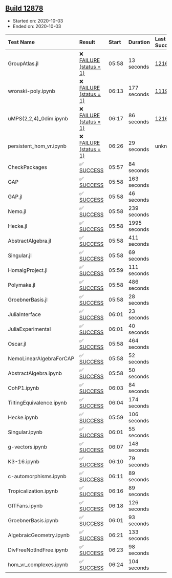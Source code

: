 ## [Build 12878](https://oscarci.mathematik.uni-kl.de/job/oscar/12878/)

* Started on: 2020-10-03
* Ended on: 2020-10-03

| Test Name    | Result | Start | Duration | Last Success | First Failure |
|:-------------|:-------|:------|:---------|:-------------|:--------------|
| GroupAtlas.jl | ❌ [FAILURE (status = 1)](https://oscarci.mathematik.uni-kl.de/job/oscar/12878/artifact/logs/build-12878/GroupAtlas.jl.log) | 05:58 | 13 seconds | [12167](https://oscarci.mathematik.uni-kl.de/job/oscar/12167/) | [12168](https://oscarci.mathematik.uni-kl.de/job/oscar/12168/) |
| wronski-poly.ipynb | ❌ [FAILURE (status = 1)](https://oscarci.mathematik.uni-kl.de/job/oscar/12878/artifact/logs/build-12878/wronski-poly.ipynb.log) | 06:13 | 177 seconds | [11192](https://oscarci.mathematik.uni-kl.de/job/oscar/11192/) | [11193](https://oscarci.mathematik.uni-kl.de/job/oscar/11193/) |
| uMPS(2,2,4)_0dim.ipynb | ❌ [FAILURE (status = 1)](https://oscarci.mathematik.uni-kl.de/job/oscar/12878/artifact/logs/build-12878/uMPS-2-2-4-_0dim.ipynb.log) | 06:17 | 86 seconds | [12167](https://oscarci.mathematik.uni-kl.de/job/oscar/12167/) | [12168](https://oscarci.mathematik.uni-kl.de/job/oscar/12168/) |
| persistent_hom_vr.ipynb | ❌ [FAILURE (status = 1)](https://oscarci.mathematik.uni-kl.de/job/oscar/12878/artifact/logs/build-12878/persistent_hom_vr.ipynb.log) | 06:26 | 29 seconds | unknown | unknown |
| CheckPackages | ✅ [SUCCESS](https://oscarci.mathematik.uni-kl.de/job/oscar/12878/artifact/logs/build-12878/CheckPackages.log) | 05:57 | 84 seconds |  |  |
| GAP | ✅ [SUCCESS](https://oscarci.mathematik.uni-kl.de/job/oscar/12878/artifact/logs/build-12878/GAP.log) | 05:58 | 163 seconds |  |  |
| GAP.jl | ✅ [SUCCESS](https://oscarci.mathematik.uni-kl.de/job/oscar/12878/artifact/logs/build-12878/GAP.jl.log) | 05:58 | 46 seconds |  |  |
| Nemo.jl | ✅ [SUCCESS](https://oscarci.mathematik.uni-kl.de/job/oscar/12878/artifact/logs/build-12878/Nemo.jl.log) | 05:58 | 239 seconds |  |  |
| Hecke.jl | ✅ [SUCCESS](https://oscarci.mathematik.uni-kl.de/job/oscar/12878/artifact/logs/build-12878/Hecke.jl.log) | 05:58 | 1995 seconds |  |  |
| AbstractAlgebra.jl | ✅ [SUCCESS](https://oscarci.mathematik.uni-kl.de/job/oscar/12878/artifact/logs/build-12878/AbstractAlgebra.jl.log) | 05:58 | 411 seconds |  |  |
| Singular.jl | ✅ [SUCCESS](https://oscarci.mathematik.uni-kl.de/job/oscar/12878/artifact/logs/build-12878/Singular.jl.log) | 05:58 | 69 seconds |  |  |
| HomalgProject.jl | ✅ [SUCCESS](https://oscarci.mathematik.uni-kl.de/job/oscar/12878/artifact/logs/build-12878/HomalgProject.jl.log) | 05:59 | 111 seconds |  |  |
| Polymake.jl | ✅ [SUCCESS](https://oscarci.mathematik.uni-kl.de/job/oscar/12878/artifact/logs/build-12878/Polymake.jl.log) | 05:58 | 486 seconds |  |  |
| GroebnerBasis.jl | ✅ [SUCCESS](https://oscarci.mathematik.uni-kl.de/job/oscar/12878/artifact/logs/build-12878/GroebnerBasis.jl.log) | 05:58 | 28 seconds |  |  |
| JuliaInterface | ✅ [SUCCESS](https://oscarci.mathematik.uni-kl.de/job/oscar/12878/artifact/logs/build-12878/JuliaInterface.log) | 06:01 | 23 seconds |  |  |
| JuliaExperimental | ✅ [SUCCESS](https://oscarci.mathematik.uni-kl.de/job/oscar/12878/artifact/logs/build-12878/JuliaExperimental.log) | 06:01 | 40 seconds |  |  |
| Oscar.jl | ✅ [SUCCESS](https://oscarci.mathematik.uni-kl.de/job/oscar/12878/artifact/logs/build-12878/Oscar.jl.log) | 05:58 | 464 seconds |  |  |
| NemoLinearAlgebraForCAP | ✅ [SUCCESS](https://oscarci.mathematik.uni-kl.de/job/oscar/12878/artifact/logs/build-12878/NemoLinearAlgebraForCAP.log) | 05:58 | 52 seconds |  |  |
| AbstractAlgebra.ipynb | ✅ [SUCCESS](https://oscarci.mathematik.uni-kl.de/job/oscar/12878/artifact/logs/build-12878/AbstractAlgebra.ipynb.log) | 05:58 | 50 seconds |  |  |
| CohP1.ipynb | ✅ [SUCCESS](https://oscarci.mathematik.uni-kl.de/job/oscar/12878/artifact/logs/build-12878/CohP1.ipynb.log) | 06:03 | 84 seconds |  |  |
| TiltingEquivalence.ipynb | ✅ [SUCCESS](https://oscarci.mathematik.uni-kl.de/job/oscar/12878/artifact/logs/build-12878/TiltingEquivalence.ipynb.log) | 06:04 | 174 seconds |  |  |
| Hecke.ipynb | ✅ [SUCCESS](https://oscarci.mathematik.uni-kl.de/job/oscar/12878/artifact/logs/build-12878/Hecke.ipynb.log) | 05:59 | 106 seconds |  |  |
| Singular.ipynb | ✅ [SUCCESS](https://oscarci.mathematik.uni-kl.de/job/oscar/12878/artifact/logs/build-12878/Singular.ipynb.log) | 06:01 | 55 seconds |  |  |
| g-vectors.ipynb | ✅ [SUCCESS](https://oscarci.mathematik.uni-kl.de/job/oscar/12878/artifact/logs/build-12878/g-vectors.ipynb.log) | 06:07 | 148 seconds |  |  |
| K3-16.ipynb | ✅ [SUCCESS](https://oscarci.mathematik.uni-kl.de/job/oscar/12878/artifact/logs/build-12878/K3-16.ipynb.log) | 06:10 | 79 seconds |  |  |
| c-automorphisms.ipynb | ✅ [SUCCESS](https://oscarci.mathematik.uni-kl.de/job/oscar/12878/artifact/logs/build-12878/c-automorphisms.ipynb.log) | 06:11 | 89 seconds |  |  |
| Tropicalization.ipynb | ✅ [SUCCESS](https://oscarci.mathematik.uni-kl.de/job/oscar/12878/artifact/logs/build-12878/Tropicalization.ipynb.log) | 06:16 | 89 seconds |  |  |
| GITFans.ipynb | ✅ [SUCCESS](https://oscarci.mathematik.uni-kl.de/job/oscar/12878/artifact/logs/build-12878/GITFans.ipynb.log) | 06:18 | 126 seconds |  |  |
| GroebnerBasis.ipynb | ✅ [SUCCESS](https://oscarci.mathematik.uni-kl.de/job/oscar/12878/artifact/logs/build-12878/GroebnerBasis.ipynb.log) | 06:01 | 93 seconds |  |  |
| AlgebraicGeometry.ipynb | ✅ [SUCCESS](https://oscarci.mathematik.uni-kl.de/job/oscar/12878/artifact/logs/build-12878/AlgebraicGeometry.ipynb.log) | 06:21 | 133 seconds |  |  |
| DivFreeNotIndFree.ipynb | ✅ [SUCCESS](https://oscarci.mathematik.uni-kl.de/job/oscar/12878/artifact/logs/build-12878/DivFreeNotIndFree.ipynb.log) | 06:23 | 98 seconds |  |  |
| hom_vr_complexes.ipynb | ✅ [SUCCESS](https://oscarci.mathematik.uni-kl.de/job/oscar/12878/artifact/logs/build-12878/hom_vr_complexes.ipynb.log) | 06:24 | 104 seconds |  |  |
